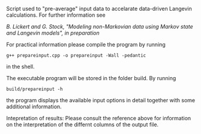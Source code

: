 Script used to "pre-average" input data to accelarate data-driven Langevin
calculations. For further information see

*B. Lickert and G. Stock, "Modeling non-Markovian data using Markov state and 
Langevin models", in preparation*

For practical information please compile the program by running 

```
g++ prepareinput.cpp -o prepareinput -Wall -pedantic
```

in the shell.

The executable program will be stored in the folder build. By running

```
build/prepareinput -h
```

the program displays the available input options in detail together with some 
additional information. 

Intepretation of results: Please consult the reference above for
information on the interpretation of the differnt columns of the output file.
